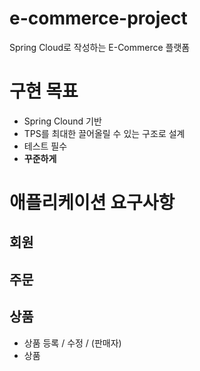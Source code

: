 # e-commerce-project
Spring Cloud로 작성하는 E-Commerce 플랫폼

# 구현 목표

- Spring Clound 기반
- TPS를 최대한 끌어올릴 수 있는 구조로 설계
- 테스트 필수
- **꾸준하게**

# 애플리케이션 요구사항

## 회원



## 주문



## 상품

- 상품 등록 / 수정 /  (판매자)
- 상품













